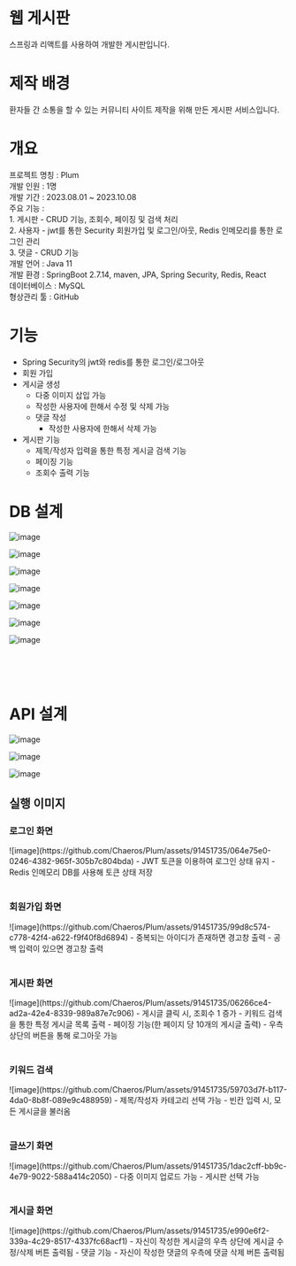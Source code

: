 # 웹 게시판
스프링과 리액트를 사용하여 개발한 게시판입니다.

# 제작 배경
환자들 간 소통을 할 수 있는 커뮤니티 사이트 제작을 위해 만든 게시판 서비스입니다.

<h1>개요</h1>
프로젝트 명칭 : Plum<br>
개발 인원 : 1명<br>
개발 기간 : 2023.08.01 ~ 2023.10.08<br>
주요 기능 : <br>
   1. 게시판 - CRUD 기능, 조회수, 페이징 및 검색 처리<br>
   2. 사용자 - jwt를 통한 Security 회원가입 및 로그인/아웃, Redis 인메모리를 통한 로그인 관리<br>
   3. 댓글 - CRUD 기능<br>
개발 언어 : Java 11<br>
개발 환경 : SpringBoot 2.7.14, maven, JPA, Spring Security, Redis, React<br>
데이터베이스 : MySQL<br>
형상관리 툴 : GitHub<br>

# 기능
- Spring Security의 jwt와 redis를 통한 로그인/로그아웃
- 회원 가입
- 게시글 생성
   - 다중 이미지 삽입 가능
   - 작성한 사용자에 한해서 수정 및 삭제 가능
   - 댓글 작성
        - 작성한 사용자에 한해서 삭제 가능
- 게시판 기능
   - 제목/작성자 입력을 통한 특정 게시글 검색 기능
   - 페이징 기능
   - 조회수 출력 기능


<h1>DB 설계</h1>

![image](https://github.com/Chaeros/Plum/assets/91451735/c005c844-c453-4b9b-9c12-9a0e96a5f635)

![image](https://github.com/Chaeros/Plum/assets/91451735/bf050d8b-4fce-4923-9040-bae9e82ff1a7)

![image](https://github.com/Chaeros/Plum/assets/91451735/9bab9244-54df-4ec7-a388-469dbd5b8028)

![image](https://github.com/Chaeros/Plum/assets/91451735/9e4d2f71-da6b-4316-9bb2-ea9c87d16800)

![image](https://github.com/Chaeros/Plum/assets/91451735/e13f81ca-0725-4b41-89b6-483de8b6b2bf)

![image](https://github.com/Chaeros/Plum/assets/91451735/6bb226c7-2708-40c8-8d21-ae63d67a3c52)

![image](https://github.com/Chaeros/Plum/assets/91451735/b757cb90-1f56-4bf9-b4ef-3d82e2fb3088)

<br><br><br>


<h1>API 설계</h1>

![image](https://github.com/Chaeros/Plum/assets/91451735/27567b3c-d696-497e-81b5-c079e2a15b13)

![image](https://github.com/Chaeros/Plum/assets/91451735/44bc1980-b706-40f1-88b7-d13b88727d15)

![image](https://github.com/Chaeros/Plum/assets/91451735/327d8b58-d079-48ca-8f87-78bf7a6c342d)

## 실행 이미지
<h3><b>로그인 화면</b></h3>
![image](https://github.com/Chaeros/Plum/assets/91451735/064e75e0-0246-4382-965f-305b7c804bda)
- JWT 토큰을 이용하여 로그인 상태 유지
- Redis 인메모리 DB를 사용해 토큰 상태 저장
<br></br>

<h3><b>회원가입 화면</b></h3>
![image](https://github.com/Chaeros/Plum/assets/91451735/99d8c574-c778-42f4-a622-f9f40f8d6894)
- 중복되는 아이디가 존재하면 경고창 출력
- 공백 입력이 있으면 경고창 출력
<br></br>

<h3><b>게시판 화면</b></h3>
![image](https://github.com/Chaeros/Plum/assets/91451735/06266ce4-ad2a-42e4-8339-989a87e7c906)
- 게시글 클릭 시, 조회수 1 증가
- 키워드 검색을 통한 특정 게시글 목록 출력
- 페이징 기능(한 페이지 당 10개의 게시글 출력)
- 우측 상단의 버튼을 통해 로그아웃 가능
<br></br>

<h3><b>키워드 검색</b></h3>
![image](https://github.com/Chaeros/Plum/assets/91451735/59703d7f-b117-4da0-8b8f-089e9c488959)
- 제목/작성자 카테고리 선택 가능
- 빈칸 입력 시, 모든 게시글을 불러옴
<br></br>

<h3><b>글쓰기 화면</b></h3>
![image](https://github.com/Chaeros/Plum/assets/91451735/1dac2cff-bb9c-4e79-9022-588a414c2050)
- 다중 이미지 업로드 가능
- 게시판 선택 가능
<br></br>

<h3><b>게시글 화면</b></h3>
![image](https://github.com/Chaeros/Plum/assets/91451735/e990e6f2-339a-4c29-8517-4337fc68acf1)
- 자신이 작성한 게시글의 우측 상단에 게시글 수정/삭제 버튼 출력됨
- 댓글 기능
- 자신이 작성한 댓글의 우측에 댓글 삭제 버튼 출력됨
<br></br>
